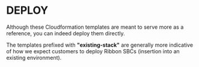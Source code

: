 # DEPLOY

Although these Cloudformation templates are meant to serve more as a reference, you can indeed deploy them directly.  

The templates prefixed with **"existing-stack"** are generally more indicative of how we expect customers to deploy Ribbon SBCs (insertion into an existing environment).


